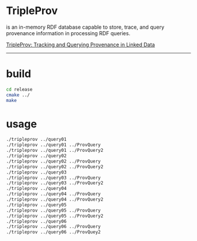 # TripleProv 
is an in-memory RDF database capable to store, trace, and query provenance information in processing RDF queries.

[TripleProv: Tracking and Querying Provenance in Linked Data](https://exascale.info/linked/data/provenance/rdf/management/tripleprov/TripleProv-Tracking-and-Querying-Provenance-in-Linked-Data/)



--------------------
# build
```sh
cd release 
cmake ../
make 
```

# usage
```sh
./tripleprov ../query01 
./tripleprov ../query01 ../ProvQuery
./tripleprov ../query01 ../ProvQuery2
./tripleprov ../query02 
./tripleprov ../query02 ../ProvQuery
./tripleprov ../query02 ../ProvQuery2
./tripleprov ../query03
./tripleprov ../query03 ../ProvQuery
./tripleprov ../query03 ../ProvQuery2
./tripleprov ../query04 
./tripleprov ../query04 ../ProvQuery
./tripleprov ../query04 ../ProvQuery2
./tripleprov ../query05 
./tripleprov ../query05 ../ProvQuery
./tripleprov ../query05 ../ProvQuery2
./tripleprov ../query06
./tripleprov ../query06 ../ProvQuery
./tripleprov ../query06 ../ProvQuey2
```
